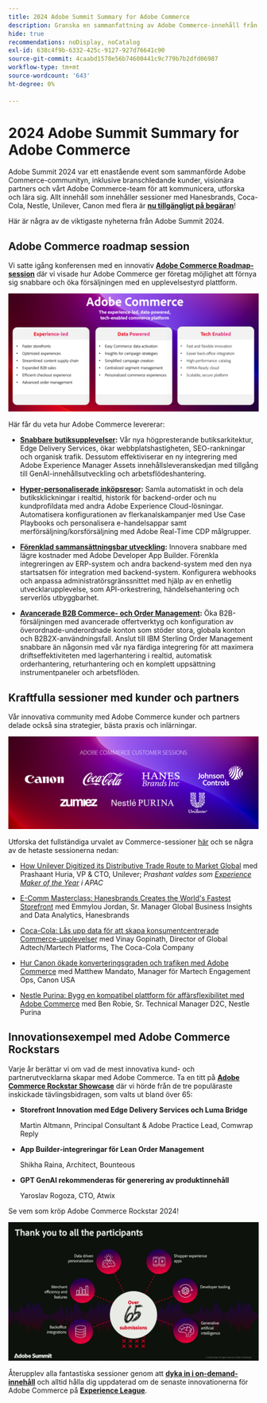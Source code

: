 ```yaml
---
title: 2024 Adobe Summit Summary for Adobe Commerce
description: Granska en sammanfattning av Adobe Commerce-innehåll från 2024 års Adobe Summit-event.
hide: true
recommendations: noDisplay, noCatalog
exl-id: 638c4f9b-6332-425c-9127-927d76641c90
source-git-commit: 4caabd1578e56b74600441c9c779b7b2dfd06987
workflow-type: tm+mt
source-wordcount: '643'
ht-degree: 0%

---
```


# 2024 Adobe Summit Summary for Adobe Commerce

Adobe Summit 2024 var ett enastående event som sammanförde Adobe Commerce-communityn, inklusive branschledande kunder, visionära partners och vårt Adobe Commerce-team för att kommunicera, utforska och lära sig. Allt innehåll som innehåller sessioner med Hanesbrands, Coca-Cola, Nestle, Unilever, Canon med flera är [**nu tillgängligt på begäran**](https://business.adobe.com/summit/2024/sessions.html?Track=Commerce)!

Här är några av de viktigaste nyheterna från Adobe Summit 2024.

## Adobe Commerce roadmap session

Vi satte igång konferensen med en innovativ [**Adobe Commerce Roadmap-session**](https://business.adobe.com/summit/2024/sessions/adobe-commerce-2024-product-roadmap-review-s432.html) där vi visade hur Adobe Commerce ger företag möjlighet att förnya sig snabbare och öka försäljningen med en upplevelsestyrd plattform.

![Adobe Commerce färdplan med nya funktioner och prestandaförbättringar](../../assets/events/image1.png)

Här får du veta hur Adobe Commerce levererar:

- **[Snabbare butiksupplevelser](https://experienceleague.adobe.com/developer/commerce/storefront/?lang=sv-SE):** Vår nya högpresterande butiksarkitektur, Edge Delivery Services, ökar webbplatshastigheten, SEO-rankningar och organisk trafik. Dessutom effektiviserar en ny integrering med Adobe Experience Manager Assets innehållsleveranskedjan med tillgång till GenAI-innehållsutveckling och arbetsflödeshantering.

- **[Hyper-personaliserade inköpsresor](https://experienceleague.adobe.com/sv/docs/commerce-admin/customers/customers-menu/personalize-scale):** Samla automatiskt in och dela butiksklickningar i realtid, historik för backend-order och nu kundprofildata med andra Adobe Experience Cloud-lösningar. Automatisera konfigurationen av flerkanalskampanjer med Use Case Playbooks och personalisera e-handelsappar samt merförsäljning/korsförsäljning med Adobe Real-Time CDP målgrupper.

- **[Förenklad sammansättningsbar utveckling](https://developer.adobe.com/commerce/extensibility/app-development/learning-path/):** Innovera snabbare med lägre kostnader med Adobe Developer App Builder. Förenkla integreringen av ERP-system och andra backend-system med den nya startsatsen för integration med backend-system. Konfigurera webhooks och anpassa administratörsgränssnittet med hjälp av en enhetlig utvecklarupplevelse, som API-orkestrering, händelsehantering och serverlös utbyggbarhet.

- **[Avancerade B2B Commerce- och Order Management](https://experienceleague.adobe.com/sv/docs/commerce-admin/b2b/introduction):** Öka B2B-försäljningen med avancerade offertverktyg och konfiguration av överordnade-underordnade konton som stöder stora, globala konton och B2B2X-användningsfall. Anslut till IBM Sterling Order Management snabbare än någonsin med vår nya färdiga integrering för att maximera driftseffektiviteten med lagerhantering i realtid, automatisk orderhantering, returhantering och en komplett uppsättning instrumentpaneler och arbetsflöden.

## Kraftfulla sessioner med kunder och partners

Vår innovativa community med Adobe Commerce kunder och partners delade också sina strategier, bästa praxis och inlärningar.

![Logotyper för Adobe Summit 2024-deltagande företag inklusive Unilever, Hanesbrands, Coca-Cola, Canon och Nestle Purina](../../assets/events/image2.png)

Utforska det fullständiga urvalet av Commerce-sessioner [här](https://business.adobe.com/summit/2024/sessions.html?Track=Commerce) och se några av de hetaste sessionerna nedan:

- [How Unilever Digitized its Distributive Trade Route to Market Global](https://business.adobe.com/summit/2024/sessions/how-unilever-digitized-its-distributive-trade-rout-s430.html) med Prashaant Huria, VP &amp; CTO, Unilever; *Prashant valdes som [Experience Maker of the Year](https://www.adobeexperienceawards.com/stories2024) i APAC*

- [E-Comm Masterclass: Hanesbrands Creates the World&#39;s Fastest Storefront](https://business.adobe.com/summit/2024/sessions/ecomm-masterclass-hanesbrands-creates-the-worlds-f-s435.html) med Emmylou Jordan, Sr. Manager Global Business Insights and Data Analytics, Hanesbrands

- [Coca-Cola: Lås upp data för att skapa konsumentcentrerade Commerce-upplevelser](https://business.adobe.com/summit/2024/sessions/cocacola-unlocking-data-to-create-consumercentric-s434.html) med Vinay Gopinath, Director of Global Adtech/Martech Platforms, The Coca-Cola Company

- [Hur Canon ökade konverteringsgraden och trafiken med Adobe Commerce](https://business.adobe.com/summit/2024/sessions/how-canon-increased-conversion-rates-and-traffic-u-s438.html) med Matthew Mandato, Manager för Martech Engagement Ops, Canon USA

- [Nestle Purina: Bygg en kompatibel plattform för affärsflexibilitet med Adobe Commerce](https://business.adobe.com/summit/2024/sessions/purina-takes-composable-commerce-approach-to-boost-s437.html) med Ben Robie, Sr. Technical Manager D2C, Nestle Purina

## Innovationsexempel med Adobe Commerce Rockstars

Varje år berättar vi om vad de mest innovativa kund- och partnerutvecklarna skapar med Adobe Commerce. Ta en titt på **[Adobe Commerce Rockstar Showcase](https://business.adobe.com/summit/2024/sessions/adobe-commerce-rockstar-showcase-s431.html)** där vi hörde från de tre populäraste inskickade tävlingsbidragen, som valts ut bland över 65:

- **Storefront Innovation med Edge Delivery Services och Luma Bridge**

  Martin Altmann, Principal Consultant &amp; Adobe Practice Lead, Comwrap Reply

- **App Builder-integreringar för Lean Order Management**

  Shikha Raina, Architect, Bounteous

- **GPT GenAI rekommenderas för generering av produktinnehåll**

  Yaroslav Rogoza, CTO, Atwix

Se vem som kröp Adobe Commerce Rockstar 2024!

![Adobe Commerce Rockstar Showcase winner notification displaying the 2024 Champion](../../assets/events/image3.png)

Återupplev alla fantastiska sessioner genom att **[dyka in i on-demand-innehåll](https://business.adobe.com/summit/2024/sessions.html?Track=Commerce)** och alltid hålla dig uppdaterad om de senaste innovationerna för Adobe Commerce på [**Experience League**](https://experienceleague.adobe.com/sv/docs/commerce-admin/start/about).
